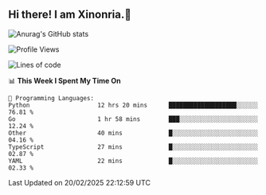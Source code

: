 ## Hi there! I am Xinonria.👋

![Anurag's GitHub stats](https://status-git-main-xinonrias-projects-f26540e3.vercel.app/api?username=xinonria&hide=stars,issues)

<!--START_SECTION:waka-->
![Profile Views](http://img.shields.io/badge/Profile%20Views-0-blue)

![Lines of code](https://img.shields.io/badge/From%20Hello%20World%20I%27ve%20Written-996.0%20thousand%20lines%20of%20code-blue)

📊 **This Week I Spent My Time On** 

```text
💬 Programming Languages: 
Python                   12 hrs 20 mins      ███████████████████░░░░░░   76.81 % 
Go                       1 hr 58 mins        ███░░░░░░░░░░░░░░░░░░░░░░   12.24 % 
Other                    40 mins             █░░░░░░░░░░░░░░░░░░░░░░░░   04.16 % 
TypeScript               27 mins             █░░░░░░░░░░░░░░░░░░░░░░░░   02.87 % 
YAML                     22 mins             █░░░░░░░░░░░░░░░░░░░░░░░░   02.33 % 
```


 Last Updated on 20/02/2025 22:12:59 UTC
<!--END_SECTION:waka-->

<!--
**xinonria/xinonria** is a ✨ _special_ ✨ repository because its `README.md` (this file) appears on your GitHub profile.

Here are some ideas to get you started:

- 🔭 I’m currently working on ...
- 🌱 I’m currently learning ...
- 👯 I’m looking to collaborate on ...
- 🤔 I’m looking for help with ...
- 💬 Ask me about ...
- 📫 How to reach me: ...
- 😄 Pronouns: ...
- ⚡ Fun fact: ...
-->
